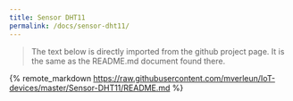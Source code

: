 ```yaml
---
title: Sensor DHT11
permalink: /docs/sensor-dht11/
---
```

> The text below is directly imported from the github project page. It is the same as the README.md document found there.

<!-- load remote readme file from github -->
{% remote_markdown https://raw.githubusercontent.com/mverleun/IoT-devices/master/Sensor-DHT11/README.md %}

